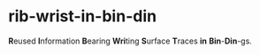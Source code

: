 # rib-wrist-in-bin-din
<strong>R</strong>eused <strong>I</strong>nformation <strong>B</strong>earing <strong>Wri</strong>ting <strong>S</strong>urface <strong>T</strong>races <strong>in</strong> <strong>Bin</strong>-<strong>Din</strong>-gs.
